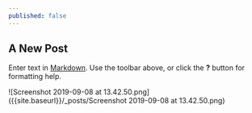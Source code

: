 ```yaml
---
published: false
---
```

## A New Post

Enter text in [Markdown](http://daringfireball.net/projects/markdown/). Use the toolbar above, or click the **?** button for formatting help.

![Screenshot 2019-09-08 at 13.42.50.png]({{site.baseurl}}/_posts/Screenshot 2019-09-08 at 13.42.50.png)

